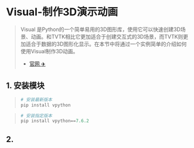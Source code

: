 # Visual-制作3D演示动画

> Visual 是Python的一个简单易用的3D图形库，使用它可以快速创建3D场景、动画。和TVTK相比它更加适合于创建交互式的3D场景，而TVTK则更加适合于数据的3D图形化显示。在本节中将通过一个实例简单的介绍如何使用Visual制作3D动画。
>
> - [官网 :airplane:](https://vpython.org/)


## 1. 安装模块

> ```py
> # 安装最新版本
> pip install vpython
>```
>

> ```py
> # 安装指定版本
> pip install vpython==7.6.2
>```
>


## 2. 